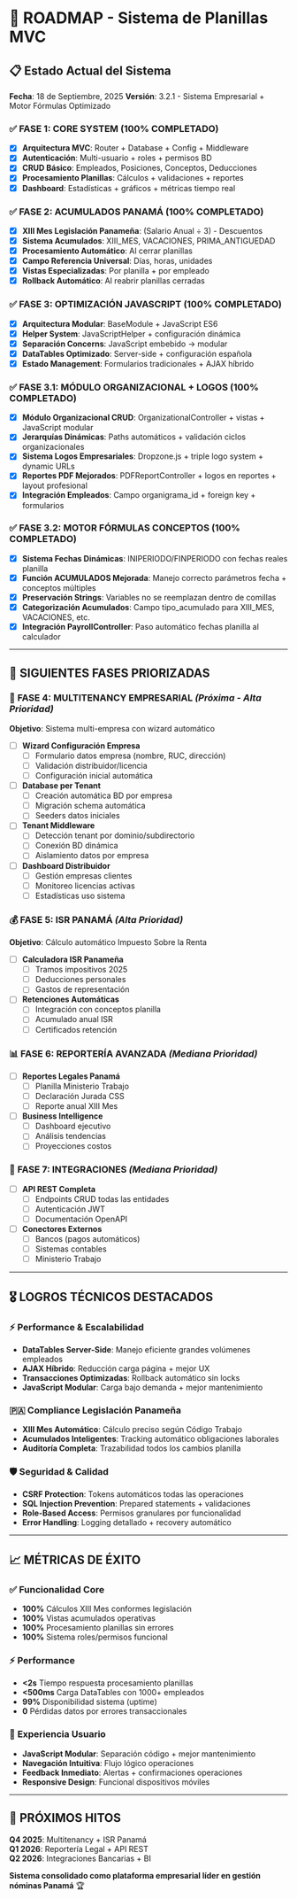 # 🚀 ROADMAP - Sistema de Planillas MVC

## 📋 Estado Actual del Sistema
**Fecha**: 18 de Septiembre, 2025
**Versión**: 3.2.1 - Sistema Empresarial + Motor Fórmulas Optimizado

### ✅ **FASE 1: CORE SYSTEM (100% COMPLETADO)**
- [x] **Arquitectura MVC**: Router + Database + Config + Middleware
- [x] **Autenticación**: Multi-usuario + roles + permisos BD
- [x] **CRUD Básico**: Empleados, Posiciones, Conceptos, Deducciones
- [x] **Procesamiento Planillas**: Cálculos + validaciones + reportes
- [x] **Dashboard**: Estadísticas + gráficos + métricas tiempo real

### ✅ **FASE 2: ACUMULADOS PANAMÁ (100% COMPLETADO)**
- [x] **XIII Mes Legislación Panameña**: (Salario Anual ÷ 3) - Descuentos
- [x] **Sistema Acumulados**: XIII_MES, VACACIONES, PRIMA_ANTIGUEDAD
- [x] **Procesamiento Automático**: Al cerrar planillas
- [x] **Campo Referencia Universal**: Días, horas, unidades
- [x] **Vistas Especializadas**: Por planilla + por empleado
- [x] **Rollback Automático**: Al reabrir planillas cerradas

### ✅ **FASE 3: OPTIMIZACIÓN JAVASCRIPT (100% COMPLETADO)**
- [x] **Arquitectura Modular**: BaseModule + JavaScript ES6
- [x] **Helper System**: JavaScriptHelper + configuración dinámica
- [x] **Separación Concerns**: JavaScript embebido → modular
- [x] **DataTables Optimizado**: Server-side + configuración española
- [x] **Estado Management**: Formularios tradicionales + AJAX híbrido

### ✅ **FASE 3.1: MÓDULO ORGANIZACIONAL + LOGOS (100% COMPLETADO)**
- [x] **Módulo Organizacional CRUD**: OrganizationalController + vistas + JavaScript modular
- [x] **Jerarquías Dinámicas**: Paths automáticos + validación ciclos organizacionales
- [x] **Sistema Logos Empresariales**: Dropzone.js + triple logo system + dynamic URLs
- [x] **Reportes PDF Mejorados**: PDFReportController + logos en reportes + layout profesional
- [x] **Integración Empleados**: Campo organigrama_id + foreign key + formularios

### ✅ **FASE 3.2: MOTOR FÓRMULAS CONCEPTOS (100% COMPLETADO)**
- [x] **Sistema Fechas Dinámicas**: INIPERIODO/FINPERIODO con fechas reales planilla
- [x] **Función ACUMULADOS Mejorada**: Manejo correcto parámetros fecha + conceptos múltiples
- [x] **Preservación Strings**: Variables no se reemplazan dentro de comillas
- [x] **Categorización Acumulados**: Campo tipo_acumulado para XIII_MES, VACACIONES, etc.
- [x] **Integración PayrollController**: Paso automático fechas planilla al calculador

---

## 🎯 **SIGUIENTES FASES PRIORIZADAS**

### 🏢 **FASE 4: MULTITENANCY EMPRESARIAL** *(Próxima - Alta Prioridad)*
**Objetivo**: Sistema multi-empresa con wizard automático
- [ ] **Wizard Configuración Empresa**
  - [ ] Formulario datos empresa (nombre, RUC, dirección)
  - [ ] Validación distribuidor/licencia
  - [ ] Configuración inicial automática
- [ ] **Database per Tenant**
  - [ ] Creación automática BD por empresa
  - [ ] Migración schema automática
  - [ ] Seeders datos iniciales
- [ ] **Tenant Middleware**
  - [ ] Detección tenant por dominio/subdirectorio
  - [ ] Conexión BD dinámica
  - [ ] Aislamiento datos por empresa
- [ ] **Dashboard Distribuidor**
  - [ ] Gestión empresas clientes
  - [ ] Monitoreo licencias activas
  - [ ] Estadísticas uso sistema

### 💰 **FASE 5: ISR PANAMÁ** *(Alta Prioridad)*
**Objetivo**: Cálculo automático Impuesto Sobre la Renta
- [ ] **Calculadora ISR Panameña**
  - [ ] Tramos impositivos 2025
  - [ ] Deducciones personales
  - [ ] Gastos de representación
- [ ] **Retenciones Automáticas**
  - [ ] Integración con conceptos planilla
  - [ ] Acumulado anual ISR
  - [ ] Certificados retención

### 📊 **FASE 6: REPORTERÍA AVANZADA** *(Mediana Prioridad)*
- [ ] **Reportes Legales Panamá**
  - [ ] Planilla Ministerio Trabajo
  - [ ] Declaración Jurada CSS
  - [ ] Reporte anual XIII Mes
- [ ] **Business Intelligence**
  - [ ] Dashboard ejecutivo
  - [ ] Análisis tendencias
  - [ ] Proyecciones costos

### 🔧 **FASE 7: INTEGRACIONES** *(Mediana Prioridad)*
- [ ] **API REST Completa**
  - [ ] Endpoints CRUD todas las entidades
  - [ ] Autenticación JWT
  - [ ] Documentación OpenAPI
- [ ] **Conectores Externos**
  - [ ] Bancos (pagos automáticos)
  - [ ] Sistemas contables
  - [ ] Ministerio Trabajo

---

## 🎖️ **LOGROS TÉCNICOS DESTACADOS**

### ⚡ **Performance & Escalabilidad**
- **DataTables Server-Side**: Manejo eficiente grandes volúmenes empleados
- **AJAX Híbrido**: Reducción carga página + mejor UX
- **Transacciones Optimizadas**: Rollback automático sin locks
- **JavaScript Modular**: Carga bajo demanda + mejor mantenimiento

### 🇵🇦 **Compliance Legislación Panameña**
- **XIII Mes Automático**: Cálculo preciso según Código Trabajo
- **Acumulados Inteligentes**: Tracking automático obligaciones laborales
- **Auditoría Completa**: Trazabilidad todos los cambios planilla

### 🛡️ **Seguridad & Calidad**
- **CSRF Protection**: Tokens automáticos todas las operaciones
- **SQL Injection Prevention**: Prepared statements + validaciones
- **Role-Based Access**: Permisos granulares por funcionalidad
- **Error Handling**: Logging detallado + recovery automático

---

## 📈 **MÉTRICAS DE ÉXITO**

### ✅ **Funcionalidad Core**
- **100%** Cálculos XIII Mes conformes legislación
- **100%** Vistas acumulados operativas
- **100%** Procesamiento planillas sin errores
- **100%** Sistema roles/permisos funcional

### ⚡ **Performance**
- **<2s** Tiempo respuesta procesamiento planillas
- **<500ms** Carga DataTables con 1000+ empleados
- **99%** Disponibilidad sistema (uptime)
- **0** Pérdidas datos por errores transaccionales

### 👥 **Experiencia Usuario**
- **JavaScript Modular**: Separación código + mejor mantenimiento
- **Navegación Intuitiva**: Flujo lógico operaciones
- **Feedback Inmediato**: Alertas + confirmaciones operaciones
- **Responsive Design**: Funcional dispositivos móviles

---

## 🎯 **PRÓXIMOS HITOS**

**Q4 2025**: Multitenancy + ISR Panamá  
**Q1 2026**: Reportería Legal + API REST  
**Q2 2026**: Integraciones Bancarias + BI  

**Sistema consolidado como plataforma empresarial líder en gestión nóminas Panamá** 🏆